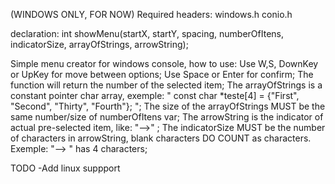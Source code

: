 (WINDOWS ONLY, FOR NOW) 
Required headers:
windows.h
conio.h

declaration:
  int showMenu(startX, startY, spacing, numberOfItens, indicatorSize, arrayOfStrings, arrowString);

Simple menu creator for windows console, how to use:
  Use W,S, DownKey or UpKey for move between options;
  Use Space or Enter for confirm;
  The function will return the number of the selected item;
  The arrayOfStrings is a constant pointer char array, exemple: " const char *teste[4] = {"First", "Second", "Thirty", "Fourth"}; ";
  The size of the arrayOfStrings MUST be the same number/size of numberOfItens var;
  The arrowString is the indicator of actual pre-selected item, like: "-->" ;
  The indicatorSize MUST be the number of characters in arrowString, blank characters DO COUNT as characters. Exemple: "--> " has 4 characters;
  
TODO
  -Add linux suppport
